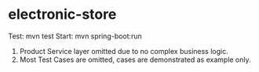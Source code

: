 # electronic-store

Test: mvn test
Start: mvn spring-boot:run

1. Product Service layer omitted due to no complex business logic.
2. Most Test Cases are omitted, cases are demonstrated as example only.
